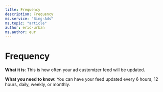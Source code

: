 ```yaml
---
title: Frequency
description: Frequency
ms.service: "Bing-Ads"
ms.topic: "article"
author: eric-urban
ms.author: eur
---
```


# Frequency

**What it is**: This is how often your ad customizer feed will be updated.

**What you need to know**: You can have your feed updated every 6 hours, 12 hours, daily, weekly, or monthly.


